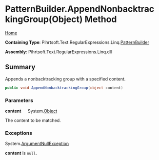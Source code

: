 # PatternBuilder\.AppendNonbacktrackingGroup\(Object\) Method

[Home](../../../../../../README.md)

**Containing Type**: Pihrtsoft\.Text\.RegularExpressions\.Linq\.[PatternBuilder](../README.md)

**Assembly**: Pihrtsoft\.Text\.RegularExpressions\.Linq\.dll

## Summary

Appends a nonbacktracking group with a specified content\.

```csharp
public void AppendNonbacktrackingGroup(object content)
```

### Parameters

**content** &emsp; System\.[Object](https://docs.microsoft.com/en-us/dotnet/api/system.object)

The content to be matched\.

### Exceptions

System\.[ArgumentNullException](https://docs.microsoft.com/en-us/dotnet/api/system.argumentnullexception)

**content** is `null`\.

